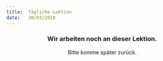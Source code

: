 ```yaml
---
title:  Tägliche Lektion
date:   30/03/2018
---
```


### <center>Wir arbeiten noch an dieser Lektion.</center>
<center>Bitte komme später zurück.</center>